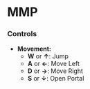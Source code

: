 # MMP

### Controls

- **Movement:**
  - **W** or **↑**: Jump
  - **A** or **←**: Move Left
  - **D** or **→**: Move Right
  - **S** or **↓**: Open Portal
